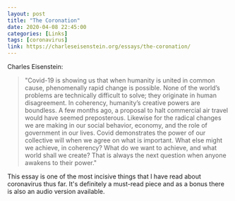 ```yaml
---
layout: post
title: "The Coronation"
date: 2020-04-08 22:45:00
categories: [Links]
tags: [coronavirus]
link: https://charleseisenstein.org/essays/the-coronation/
---
```


Charles Eisenstein:

>"Covid-19 is showing us that when humanity is united in common cause, phenomenally rapid change is possible. None of the world’s problems are technically difficult to solve; they originate in human disagreement. In coherency, humanity’s creative powers are boundless. A few months ago, a proposal to halt commercial air travel would have seemed preposterous. Likewise for the radical changes we are making in our social behavior, economy, and the role of government in our lives. Covid demonstrates the power of our collective will when we agree on what is important. What else might we achieve, in coherency? What do we want to achieve, and what world shall we create? That is always the next question when anyone awakens to their power."

This essay is one of the most incisive things that I have read about coronavirus thus far. It's definitely a must-read piece and as a bonus there is also an audio version available.
